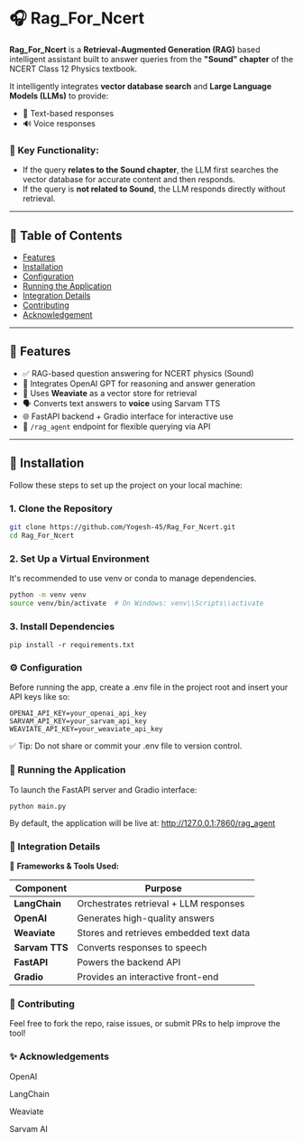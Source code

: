 # 🎧 Rag_For_Ncert

**Rag_For_Ncert** is a **Retrieval-Augmented Generation (RAG)** based intelligent assistant built to answer queries from the **"Sound" chapter** of the NCERT Class 12 Physics textbook.

It intelligently integrates **vector database search** and **Large Language Models (LLMs)** to provide:
- 📄 Text-based responses
- 🔊 Voice responses

### 🎯 Key Functionality:
- If the query **relates to the Sound chapter**, the LLM first searches the vector database for accurate content and then responds.
- If the query is **not related to Sound**, the LLM responds directly without retrieval.

---

## 📁 Table of Contents
- [Features](#-features)
- [Installation](#-installation)
- [Configuration](#-configuration)
- [Running the Application](#-running-the-application)
- [Integration Details](#-integration-details)
- [Contributing](#-contributing)
- [Acknowledgement](#-acknowledgement)

---

## 🌟 Features

- ✅ RAG-based question answering for NCERT physics (Sound)
- 🔎 Integrates OpenAI GPT for reasoning and answer generation
- 🧠 Uses **Weaviate** as a vector store for retrieval
- 🗣️ Converts text answers to **voice** using Sarvam TTS
- 🌐 FastAPI backend + Gradio interface for interactive use
- 🧪 `/rag_agent` endpoint for flexible querying via API

---

## 🚀 Installation

Follow these steps to set up the project on your local machine:

### 1. Clone the Repository
```bash
git clone https://github.com/Yogesh-45/Rag_For_Ncert.git
cd Rag_For_Ncert
```

### 2. Set Up a Virtual Environment
It's recommended to use venv or conda to manage dependencies.
```bash
python -m venv venv
source venv/bin/activate  # On Windows: venv\\Scripts\\activate
```

### 3. Install Dependencies
```
pip install -r requirements.txt
```

### ⚙️ Configuration
Before running the app, create a .env file in the project root and insert your API keys like so:
```
OPENAI_API_KEY=your_openai_api_key
SARVAM_API_KEY=your_sarvam_api_key
WEAVIATE_API_KEY=your_weaviate_api_key
```
✅ Tip: Do not share or commit your .env file to version control.

### 🏃 Running the Application
To launch the FastAPI server and Gradio interface:
```
python main.py
```

By default, the application will be live at:
http://127.0.0.1:7860/rag_agent

### 🧩 Integration Details

🔗 **Frameworks & Tools Used:**

| Component     | Purpose                                         |
|---------------|-------------------------------------------------|
| **LangChain** | Orchestrates retrieval + LLM responses          |
| **OpenAI**    | Generates high-quality answers                  |
| **Weaviate**  | Stores and retrieves embedded text data         |
| **Sarvam TTS**| Converts responses to speech                    |
| **FastAPI**   | Powers the backend API                          |
| **Gradio**    | Provides an interactive front-end               |



### 🙌 Contributing
Feel free to fork the repo, raise issues, or submit PRs to help improve the tool!

### ✨ Acknowledgements
OpenAI

LangChain

Weaviate

Sarvam AI
